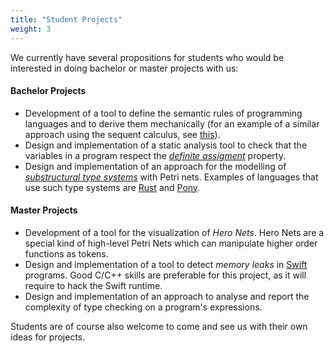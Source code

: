 ```yaml
---
title: "Student Projects"
weight: 3
---
```


We currently have several propositions for students who would be interested in doing bachelor or master projects with us:

#### Bachelor Projects

* Development of a tool to define the semantic rules of programming languages and to derive them mechanically (for an example of a similar approach using the sequent calculus, see [this](http://logitext.mit.edu/main)).
* Design and implementation of a static analysis tool to check that the variables in a program respect the [*definite assigment*](https://docs.microsoft.com/en-us/dotnet/csharp/language-reference/language-specification/variables) property.
* Design and implementation of an approach for the modelling of [*substructural type systems*](https://en.wikipedia.org/wiki/Substructural_type_system) with Petri nets. Examples of languages that use such type systems are [Rust](https://www.rust-lang.org/fr) and [Pony](https://www.ponylang.io/).

#### Master Projects

* Development of a tool for the visualization of *Hero Nets*. Hero Nets are a special kind of high-level Petri Nets which can manipulate higher order functions as tokens.
* Design and implementation of a tool to detect *memory leaks* in [Swift](https://swift.org/) programs. Good C/C++ skills are preferable for this project, as it will require to hack the Swift runtime.
* Design and implementation of an approach to analyse and report the complexity of type checking on a program's expressions.

Students are of course also welcome to come and see us with their own ideas for projects.
